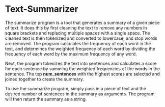 # Text-Summarizer

The summarize program is a tool that generates a summary of a given piece of text. It does this by first cleaning the text to remove any numbers in square brackets and replacing multiple spaces with a single space. The cleaned text is then tokenized and converted to lowercase, and stop words are removed. The program calculates the frequency of each word in the text, and determines the weighted frequency of each word by dividing the frequency of each word by the maximum frequency of any word.

Next, the program tokenizes the text into sentences and calculates a score for each sentence by summing the weighted frequencies of the words in the sentence. The top **num_sentences** with the highest scores are selected and joined together to create the summary.

To use the summarize program, simply pass in a piece of text and the desired number of sentences in the summary as arguments. The program will then return the summary as a string.
